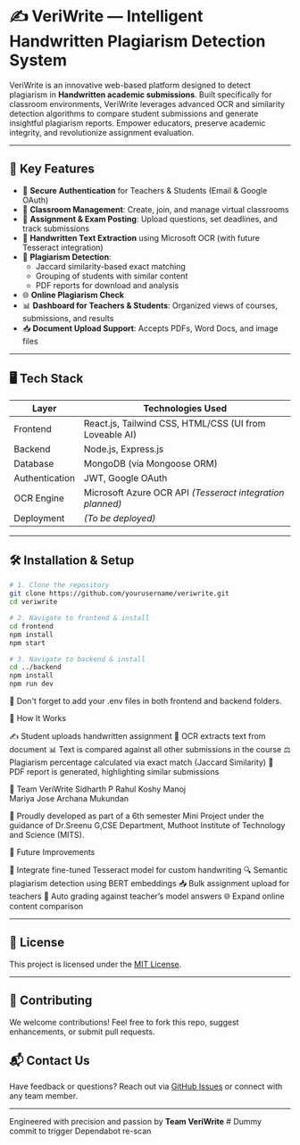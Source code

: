 # ✍️ VeriWrite — Intelligent Handwritten Plagiarism Detection System

VeriWrite is an innovative web-based platform designed to detect plagiarism in **Handwritten academic submissions**. Built specifically for classroom environments, VeriWrite leverages advanced OCR and similarity detection algorithms to compare student submissions and generate insightful plagiarism reports. Empower educators, preserve academic integrity, and revolutionize assignment evaluation.

---

## 🚀 Key Features

- 🔐 **Secure Authentication** for Teachers & Students (Email & Google OAuth)
- 🏫 **Classroom Management**: Create, join, and manage virtual classrooms
- 📄 **Assignment & Exam Posting**: Upload questions, set deadlines, and track submissions
- 📝 **Handwritten Text Extraction** using Microsoft OCR (with future Tesseract integration)
- 🧠 **Plagiarism Detection**:
  - Jaccard similarity-based exact matching
  - Grouping of students with similar content
  - PDF reports for download and analysis
- 🌐 **Online Plagiarism Check** 
- 📊 **Dashboard for Teachers & Students**: Organized views of courses, submissions, and results
- 📥 **Document Upload Support**: Accepts PDFs, Word Docs, and image files

---

## 🖥️ Tech Stack

| Layer          | Technologies Used                                         |
|----------------|-----------------------------------------------------------|
| Frontend       | React.js, Tailwind CSS, HTML/CSS (UI from Loveable AI)    |
| Backend        | Node.js, Express.js                                       |
| Database       | MongoDB (via Mongoose ORM)                                |
| Authentication | JWT, Google OAuth                                         |
| OCR Engine     | Microsoft Azure OCR API *(Tesseract integration planned)* |
| Deployment     | *(To be deployed)*       |

---

## 🛠️ Installation & Setup

```bash
# 1. Clone the repository
git clone https://github.com/yourusername/veriwrite.git
cd veriwrite

# 2. Navigate to frontend & install
cd frontend
npm install
npm start

# 3. Navigate to backend & install
cd ../backend
npm install
npm run dev
```

🔑 Don't forget to add your .env files in both frontend and backend folders.


🧪 How It Works

✍️ Student uploads handwritten assignment
🧾 OCR extracts text from document
📊 Text is compared against all other submissions in the course
⚖️ Plagiarism percentage calculated via exact match (Jaccard Similarity)
📄 PDF report is generated, highlighting similar submissions

👥 Team VeriWrite
Sidharth P
Rahul Koshy Manoj	
Mariya Jose	
Archana Mukundan	

🏫 Proudly developed as part of a 6th semester Mini Project under the guidance of Dr.Sreenu G,CSE Department, Muthoot Institute of Technology and Science (MITS).

📌 Future Improvements

🤖 Integrate fine-tuned Tesseract model for custom handwriting
🔍 Semantic plagiarism detection using BERT embeddings
📥 Bulk assignment upload for teachers
🔄 Auto grading against teacher’s model answers
🌐 Expand online content comparison

---

## 📄 License

This project is licensed under the [MIT License](LICENSE).

---

## 🤝 Contributing

We welcome contributions! Feel free to fork this repo, suggest enhancements, or submit pull requests.

## 📬 Contact Us

Have feedback or questions? Reach out via [GitHub Issues](https://github.com/sidharthp-2004/veriwrite/issues) or connect with any team member.

---

Engineered with precision and passion by **Team VeriWrite**
#   D u m m y   c o m m i t   t o   t r i g g e r   D e p e n d a b o t   r e - s c a n 
 
 
